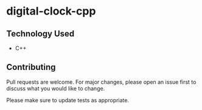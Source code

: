 # digital-clock-cpp

## Technology Used 
- C++

## Contributing

Pull requests are welcome. For major changes, please open an issue first
to discuss what you would like to change.

Please make sure to update tests as appropriate.
